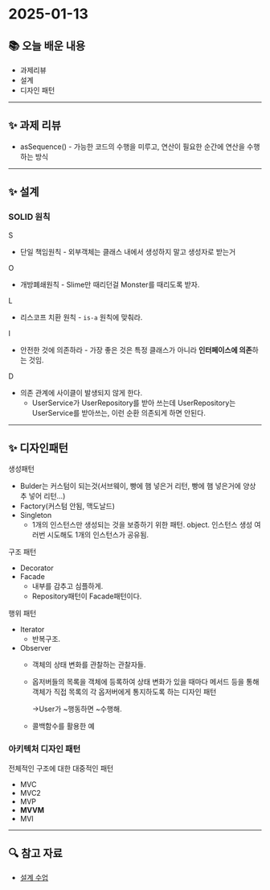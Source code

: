 # 2025-01-13

## 📚 오늘 배운 내용
- 과제리뷰
- 설계
- 디자인 패턴
---

## ✨ 과제 리뷰
- asSequence() - 가능한 코드의 수행을 미루고, 연산이 필요한 순간에 연산을 수행하는 방식

---
## ✨ 설계
### SOLID 원칙

S

- 단일 책임원칙 - 외부객체는 클래스 내에서 생성하지 말고 생성자로 받는거

O

- 개방폐쇄원칙 - Slime만 때리던걸 Monster를 때리도록 받자.

L

- 리스코프 치환 원칙 - `is-a` 원칙에 맞춰라.

I

- 안전한 것에 의존하라 - 가장 좋은 것은 특정 클래스가 아니라 **인터페이스에 의존**하는 것임.

D

- 의존 관계에 사이클이 발생되지 않게 한다.
    - UserService가 UserRepository를 받아 쓰는데 UserRepository는 UserService를 받아쓰는, 이런 순환 의존되게 하면 안된다.

---

## ✨ 디자인패턴

생성패턴

- Bulder는 커스텀이 되는것(서브웨이, 빵에 햄 넣은거 리턴, 빵에 햄 넣은거에 양상추 넣어 리턴…)
- Factory(커스텀 안됨, 맥도날드)
- Singleton
    - 1개의 인스턴스만 생성되는 것을 보증하기 위한 패턴. object. 인스턴스 생성 여러번 시도해도 1개의 인스턴스가 공유됨.

구조 패턴

- Decorator
- Facade
    - 내부를 감추고 심플하게.
    - Repository패턴이 Facade패턴이다.

행위 패턴

- Iterator
    - 반복구조.
- Observer
    - 객체의 상태 변화를 관찰하는 관찰자들.
    - 옵저버들의 목록을 객체에 등록하여 상태 변화가 있을 때마다 메서드 등을 통해 객체가 직접 목록의 각 옵저버에게 통지하도록 하는 디자인 패턴

      →User가 ~행동하면 ~수행해.

    - 콜백함수를 활용한 예

### 아키텍처 디자인 패턴

전체적인 구조에 대한 대중적인 패턴

- MVC
- MVC2
- MVP
- **MVVM**
- MVI


---

## 🔍 참고 자료
- [설계 수업](https://docs.google.com/presentation/d/1bokVOJBJqpsbNM-LTAzfJJGvh50YUmhfV6kAROPMHYc/edit#slide=id.g3236ca8edfe_0_30)